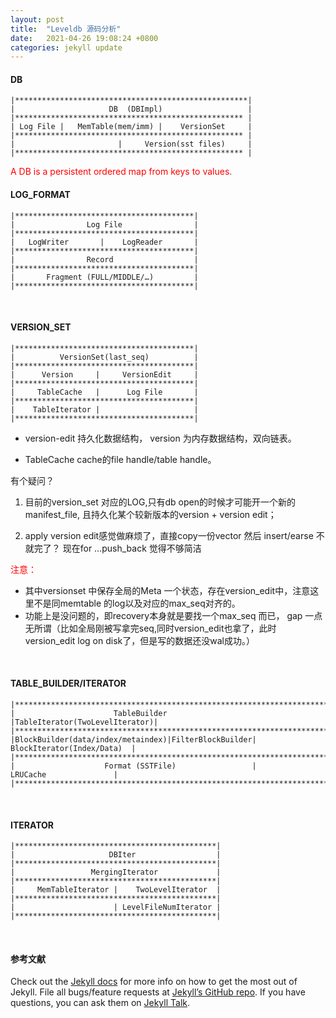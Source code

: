 ```yaml
---
layout: post
title:  "Leveldb 源码分析"
date:   2021-04-26 19:08:24 +0800
categories: jekyll update
---
```


#### DB

```
|****************************************************|
|                     DB  (DBImpl)                   |
|*************************************************** |
| Log File |   MemTable(mem/imm) |    VersionSet     |
|*************************************************** |
|                       |     Version(sst files)     |
|*************************************************** |
```
<font color='red'> A DB is a persistent ordered map from keys to values. </font>
<br/>

#### LOG_FORMAT

```
|****************************************|
|                Log File                |
|****************************************|
|   LogWriter       |    LogReader       |
|****************************************|
|                Record                  |
|****************************************|
|       Fragment (FULL/MIDDLE/…)         |
|****************************************|
```
<br/>

#### VERSION_SET

```
|****************************************|           
|          VersionSet(last_seq)          |				
|****************************************|				
|      Version     |     VersionEdit     |				
|****************************************|
|     TableCache   |      Log File       |
|****************************************|
|    TableIterator |                     |
|****************************************|
```

* version-edit 持久化数据结构，  version 为内存数据结构，双向链表。

* TableCache cache的file handle/table handle。

有个疑问？	

1. 目前的version_set 对应的LOG,只有db open的时候才可能开一个新的manifest_file, 且持久化某个较新版本的version + version edit； 

2. apply version edit感觉做麻烦了，直接copy一份vector 然后  insert/earse 不就完了？ 现在for …push_back 觉得不够简洁

<font color='red'>注意：</font>

* 其中versionset 中保存全局的Meta 一个状态，存在version_edit中，注意这里不是同memtable 的log以及对应的max_seq对齐的。
* 功能上是没问题的，即recovery本身就是要找一个max_seq 而已， gap 一点无所谓（比如全局刚被写拿完seq,同时version_edit也拿了，此时version_edit log on disk了，但是写的数据还没wal成功。）

<br/>

#### TABLE_BUILDER/ITERATOR

```
|*************************************************************************************|
|                      TableBuilder                   |TableIterator(TwoLevelIterator)|
|*************************************************************************************|
|BlockBuilder(data/index/metaindex)|FilterBlockBuilder|	   BlockIterator(Index/Data)  |
|*************************************************************************************|
|                    Format (SSTFile)                 |        LRUCache               |
|*************************************************************************************|
```
<br/>

#### ITERATOR

```
|*********************************************|
|                     DBIter                  |
|*********************************************|
|                 MergingIterator             | 
|*********************************************|
|     MemTableIterator |    TwoLevelIterator  |
|*********************************************|
|                      | LevelFileNumIterator |
|*********************************************|
```
<br/>

#### 参考文献

Check out the [Jekyll docs][jekyll-docs] for more info on how to get the most out of Jekyll. File all bugs/feature requests at [Jekyll’s GitHub repo][jekyll-gh]. If you have questions, you can ask them on [Jekyll Talk][jekyll-talk].

[jekyll-docs]: https://jekyllrb.com/docs/home
[jekyll-gh]:   https://github.com/jekyll/jekyll
[jekyll-talk]: https://talk.jekyllrb.com/
